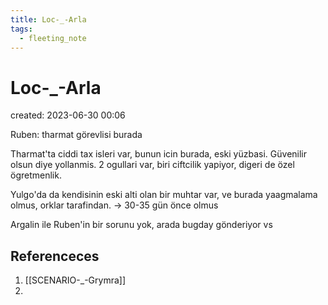 ```yaml
---
title: Loc-_-Arla
tags:
  - fleeting_note
---
```


# Loc-_-Arla
created: 2023-06-30 00:06

Ruben: tharmat görevlisi burada

Tharmat'ta ciddi tax isleri var, bunun icin burada, eski yüzbasi. Güvenilir olsun diye yollanmis. 2 ogullari var, biri ciftcilik yapiyor, digeri de özel ögretmenlik. 

Yulgo'da da kendisinin eski alti olan bir muhtar var, ve burada yaagmalama olmus, orklar tarafindan. -> 30-35  gün önce olmus

Argalin ile Ruben'in bir sorunu yok, arada bugday gönderiyor vs





## Referenceces
1. [[SCENARIO-_-Grymra]]
2. 